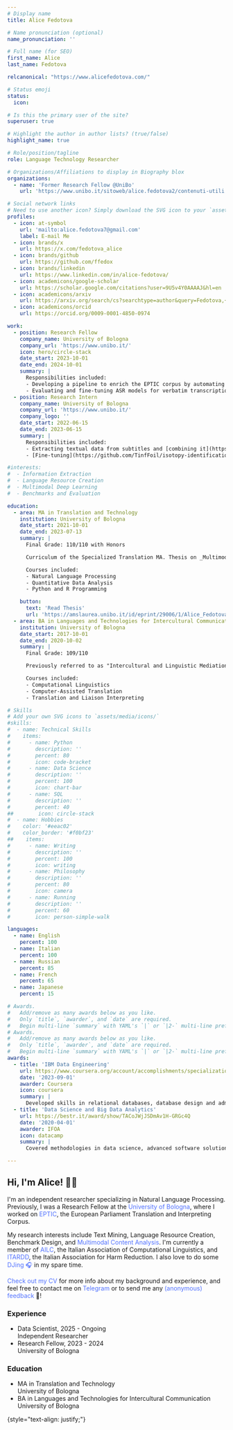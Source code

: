 ```yaml
---
# Display name
title: Alice Fedotova

# Name pronunciation (optional)
name_pronunciation: ''

# Full name (for SEO)
first_name: Alice
last_name: Fedotova

relcanonical: "https://www.alicefedotova.com/"

# Status emoji
status:
  icon: 

# Is this the primary user of the site?
superuser: true

# Highlight the author in author lists? (true/false)
highlight_name: true

# Role/position/tagline
role: Language Technology Researcher

# Organizations/Affiliations to display in Biography blox
organizations:
  - name: 'Former Research Fellow @UniBo'
    url: 'https://www.unibo.it/sitoweb/alice.fedotova2/contenuti-utili'

# Social network links
# Need to use another icon? Simply download the SVG icon to your `assets/media/icons/` folder.
profiles:
  - icon: at-symbol
    url: 'mailto:alice.fedotova7@gmail.com'
    label: E-mail Me
  - icon: brands/x
    url: https://x.com/fedotova_alice
  - icon: brands/github
    url: https://github.com/ffedox
  - icon: brands/linkedin
    url: https://www.linkedin.com/in/alice-fedotova/
  - icon: academicons/google-scholar
    url: https://scholar.google.com/citations?user=9U5v4Y0AAAAJ&hl=en
  - icon: academicons/arxiv
    url: https://arxiv.org/search/cs?searchtype=author&query=Fedotova,+A
  - icon: academicons/orcid
    url: https://orcid.org/0009-0001-4850-0974

work:
  - position: Research Fellow
    company_name: University of Bologna
    company_url: 'https://www.unibo.it/'
    icon: hero/circle-stack
    date_start: 2023-10-01
    date_end: 2024-10-01
    summary: |
      Responsibilities included:
      - Developing a pipeline to enrich the EPTIC corpus by automating transcription, sentence alignment, video alignment, and metadata extraction.
      - Evaluating and fine-tuning ASR models for verbatim transcription, focusing on linguistic features like disfluencies and pauses.
  - position: Research Intern
    company_name: University of Bologna
    company_url: 'https://www.unibo.it/'
    company_logo: ''
    date_start: 2022-06-15
    date_end: 2023-06-15
    summary: |
      Responsibilities included:
      - Extracting textual data from subtitles and [combining it](https://github.com/TinfFoil/isotopy-identification/tree/main/subtitles) with the Medical Dramas Dataset developed by the [Department of Arts](https://dar.unibo.it/it/index.html) of the University of Bologna.
      - [Fine-tuning](https://github.com/TinfFoil/isotopy-identification/blob/main/models/multimodal_multi.py) MMBT (Multimodal Bitransformer), which resulted in a 7.6% higher F1 score commpared to the text-only models.

#interests:
#  - Information Extraction
#  - Language Resource Creation
#  - Multimodal Deep Learning
#  - Benchmarks and Evaluation

education:
  - area: MA in Translation and Technology
    institution: University of Bologna
    date_start: 2021-10-01
    date_end: 2023-07-13
    summary: |
      Final Grade: 110/110 with Honors

      Curriculum of the Specialized Translation MA. Thesis on _Multimodal Classification of Audiovisual Content_. Supervised by [Prof. Alberto Barrón-Cedeño](https://www.unibo.it/sitoweb/a.b#arron). Presented a paper at the [14th Media Mutations International Conference](https://www.mediamutations.org/) and collaborated with the [Language Technologies Lab](https://site.unibo.it/nlp/en) of the University of Bologna.

      Courses included:
      - Natural Language Processing
      - Quantitative Data Analysis
      - Python and R Programming

    button:
      text: 'Read Thesis'
      url: 'https://amslaurea.unibo.it/id/eprint/29006/1/Alice_Fedotova_Dissertation.pdf'
  - area: BA in Languages and Technologies for Intercultural Communication
    institution: University of Bologna
    date_start: 2017-10-01
    date_end: 2020-10-02
    summary: |
      Final Grade: 109/110

      Previously referred to as "Intercultural and Linguistic Mediation". Spent one semester abroad as part of the Overseas exchange program, taking courses at the [Higher School of Economics (Высшая Школа Экономики)](https://www.hse.ru/en/).

      Courses included:
      - Computational Linguistics
      - Computer-Assisted Translation
      - Translation and Liaison Interpreting

# Skills
# Add your own SVG icons to `assets/media/icons/`
#skills:
#  - name: Technical Skills
#    items:
#      - name: Python
#        description: ''
#        percent: 80
#        icon: code-bracket
#      - name: Data Science
#        description: ''
#        percent: 100
#        icon: chart-bar
#      - name: SQL
#        description: ''
#        percent: 40
##        icon: circle-stack
#  - name: Hobbies
#    color: '#eeac02'
#    color_border: '#f0bf23'
##    items:
#      - name: Writing
#        description: ''
#        percent: 100
#        icon: writing
#      - name: Philosophy
#        description: ''
#        percent: 80
#        icon: camera
#      - name: Running
#        description: ''
#        percent: 60
#        icon: person-simple-walk

languages:
  - name: English
    percent: 100
  - name: Italian
    percent: 100
  - name: Russian
    percent: 85
  - name: French
    percent: 65
  - name: Japanese
    percent: 15

# Awards.
#   Add/remove as many awards below as you like.
#   Only `title`, `awarder`, and `date` are required.
#   Begin multi-line `summary` with YAML's `|` or `|2-` multi-line prefix and indent 2 spaces below.
# Awards.
#   Add/remove as many awards below as you like.
#   Only `title`, `awarder`, and `date` are required.
#   Begin multi-line `summary` with YAML's `|` or `|2-` multi-line prefix and indent 2 spaces below.
awards:
  - title: 'IBM Data Engineering'
    url: https://www.coursera.org/account/accomplishments/specialization/certificate/5J3YGF32DH6A
    date: '2023-09-01'
    awarder: Coursera
    icon: coursera
    summary: |
      Developed skills in relational databases, database design and administration, data warehousing, SQL, BI tools, ETL, NoSQL, and big data processing with Apache Spark. Completed a capstone project designing and managing a data engineering platform inspired by real-world scenarios.
  - title: 'Data Science and Big Data Analytics'
    url: https://bestr.it/award/show/TACoJWjJSDmAv1H-GRGc4Q
    date: '2020-04-01'
    awarder: IFOA
    icon: datacamp
    summary: |
      Covered methodologies in data science, advanced software solutions for analytics, management of distributed data systems, computational methods for big data, and scalable algorithms for dimensionality reduction, clustering, and ranking.

---
```


## Hi, I'm Alice! 👋🏻

I'm an independent researcher specializing in Natural Language Processing. Previously, I was a Research Fellow at the <a href="https://www.unibo.it/it" style="color: #5272ff; text-decoration: none;" onmouseover="this.style.textDecoration='underline'" onmouseout="this.style.textDecoration='none'">University of Bologna</a>, where I worked on <a href="https://corpora.dipintra.it/eptic/?section=home" style="color: #5272ff; text-decoration: none;" onmouseover="this.style.textDecoration='underline'" onmouseout="this.style.textDecoration='none'">EPTIC</a>, the European Parliament Translation and Interpreting Corpus.

My research interests include Text Mining, Language Resource Creation, Benchmark Design, and <a href="https://amslaurea.unibo.it/id/eprint/29006/1/Alice_Fedotova_Dissertation.pdf" style="color: #5272ff; text-decoration: none;" onmouseover="this.style.textDecoration='underline'" onmouseout="this.style.textDecoration='none'">Multimodal Content Analysis</a>. I'm currently a member of <a href="https://www.ai-lc.it/en/" style="color: #5272ff; text-decoration: none;" onmouseover="this.style.textDecoration='underline'" onmouseout="this.style.textDecoration='none'">AILC</a>, the Italian Association of Computational Linguistics, and <a href="https://www.itardd.it/" style="color: #5272ff; text-decoration: none;" onmouseover="this.style.textDecoration='underline'" onmouseout="this.style.textDecoration='none'">ITARDD</a>, the Italian Association for Harm Reduction. I also love to do some <a href="https://soundcloud.com/transiberiana/" style="color: #5272ff; text-decoration: none;" onmouseover="this.style.textDecoration='underline'" onmouseout="this.style.textDecoration='none'">DJing 🎧</a> in my spare time.

<a href="https://alicefedotova.com/files/resume.pdf" style="color: #5272ff; text-decoration: none;" onmouseover="this.style.textDecoration='underline'" onmouseout="this.style.textDecoration='none'">Check out my CV</a> for more info about my background and experience, and feel free to contact me on <a href="https://t.me/alicefedotova" style="color: #5272ff; text-decoration: none;" onmouseover="this.style.textDecoration='underline'" onmouseout="this.style.textDecoration='none'">
Telegram</a> or to send me any <a href="https://www.admonymous.co/ffedox" style="color: #5272ff; text-decoration: none;" onmouseover="this.style.textDecoration='underline'" onmouseout="this.style.textDecoration='none'">(anonymous) feedback</a> 🙂!

<div class="experience-education-container">
  <div class="row">
    <div class="col">
      <h3 class="section-title">
        <a href="https://alicefedotova.com/experience/" style="text-decoration: none; color: inherit;" onmouseover="this.style.textDecoration='underline'" onmouseout="this.style.textDecoration='none'">
          Experience
        </a>
      </h3>
      <ul class="fa-ul">
        <li>
          <span class="fa-li"><i class="fas fa-briefcase"></i></span>
          <div>
            <span class="item-title">Data Scientist, 2025 - Ongoing</span>
            <div class="item-subtitle">Independent Researcher</div>
          </div>
        </li>
        <li>
          <span class="fa-li"><i class="fas fa-briefcase"></i></span>
          <div>
            <span class="item-title">Research Fellow, 2023 - 2024</span>
            <div class="item-subtitle">University of Bologna</div>
          </div>
        </li>
      </ul>
    </div>
    <div class="col">
      <h3 class="section-title">
        <a href="https://alicefedotova.com/experience/" style="text-decoration: none; color: inherit;" onmouseover="this.style.textDecoration='underline'" onmouseout="this.style.textDecoration='none'">
          Education
        </a>
      </h3>
      <ul class="fa-ul">
        <li>
          <span class="fa-li"><i class="fas fa-graduation-cap"></i></span>
          <div>
            <span class="item-title">MA in Translation and Technology</span>
            <div class="item-subtitle">University of Bologna</div>
          </div>
        </li>
        <li>
          <span class="fa-li"><i class="fas fa-graduation-cap"></i></span>
          <div>
            <span class="item-title">BA in Languages and Technologies for Intercultural Communication</span>
            <div class="item-subtitle">University of Bologna</div>
          </div>
        </li>
      </ul>
    </div>
  </div>
</div>




{style="text-align: justify;"}

